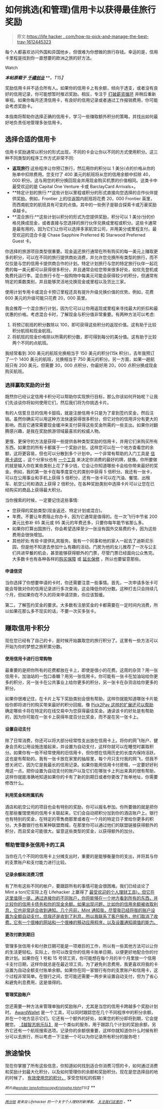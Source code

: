 # 如何挑选(和管理)信用卡以获得最佳旅行奖励

> 原文:[https://life hacker . com/how-to-pick-and-manage-the-best-trav-1612445323](https://lifehacker.com/how-to-pick-and-manage-credit-cards-for-the-best-trav-1612445323)

每个人都喜欢访问外国和异国他乡，但很难为你想做的旅行存钱。幸运的是，信用卡里程是找到你一直想要的欧洲之旅的好方法。

Watch

***本帖原载于*** [***千禧创业***](http://www.millennialventure.com/how-to-pick-and-manage-credit-cards-for-the-best-travel-rewards/) ***。*T15】**

奖励信用卡并不适合所有人。如果你的信用卡上有余额，倾向于透支，或者没有良好的信用记录，你可能想暂时推迟奖励。相反，专注于 [打破薪资循环](https://lifehacker.com/how-to-break-the-living-paycheck-to-paycheck-cycle-1445330680) 并稍后重新审视。如果你每月还清信用卡，有良好的信用记录或者通过工作报销费用，你可能会考虑奖励卡。

本指南将帮助你选择正确的信用卡，学习一些赚取额外积分的策略，并找出如何最好地负责任地管理多张信用卡。

## 选择合适的信用卡

信用卡奖励通常以积分的形式出现，不同的卡会让你以不同的方式使用积分。这三种不同类型的程序工作方式非常不同:

*   **返现旅行**:这些程序让你预订旅行，然后用你的积分以 1 美分/点的价格从你的账单中扣除费用。您支付了 400 美元的航班将从您的信用余额中扣除 40，000 积分。这与用您的积分换回现金并用现金购买机票的价值相同。这类卡中最受欢迎的是 Capital One Venture 卡或 BarclayCard Arrivals+。
*   **特定计划的旅行:**这些计划以里程或积分的形式直接向您选择的合作伙伴提供奖励。例如，Frontier 上的往返国内航班将花费 20，000 Frontier 英里，而西南航空的航班具有可变的点值。其中的一些例子是联合探索卡或万豪奖励卓越卡。
*   **混合旅行:**这些计划以积分的形式为您提供奖励，积分可以 1 美分/分的价格兑换成现金，或者直接与您选择的旅行伙伴兑换成里程或积分。这些卡通常是最有用的，因为它们让你可以选择多家航空公司，并用美分或里程支付。最受欢迎的混合卡是 Chase Sapphire Preferred 和 Starwood Preferred Guest 卡。

你选择的旅游项目类型很重要。现金返还旅行通常在所有购买的每一美元上赚取更多的积分，可以在不同的旅行提供商处消费，并允许您兑换所有类型的旅行，而不仅仅是与您的信用卡提供商合作的计划。特定计划旅行与您的特定旅行伙伴一起花费的每一美元都可以获得很多积分，并且通常会给您带来很多好处，如优先登机或免费托运行李。混合旅行卡在一般购物中每美元可能会获得较少的积分，但通常有特定的乘数类别，并且能够灵活地兑换现金或里程以及货比三家。

使用计划专用卡或混合卡预订里程还具有提升升级兑换价值的优势。例如，花费 600 美元的升级可能只花费 20，000 英里。

我会推荐一个混合旅行计划，因为它可以让你用返现或里程来寻找最大的折扣和最优惠的价格。考虑混合卡时，了解现金与积分值非常重要。有两种方法可以考虑:

1.  将预订航班的积分数除以 100，即可获得这些积分的返现价值。这有助于比较积分航班和现金航班。
2.  将航班的现金价格除以所需的积分数，即可得到每分的美分值。这有助于比较两个不同的点航班。

我经常看到 300 美元的航班兑换相当于 150 美元的积分(15k 积分)，去年我预订了一个 1400 美元的航班，兑换相当于 750 美元的积分。另一方面，如果一趟航班只有 200 美元，但需要 30，000 点积分，你最好用 20，000 点积分换成现金购买航班。

### **选择赢取奖励的计划**

既然你已经认定信用卡积分可以帮助你实现旅行目标，那么你该如何开始呢？让我们先谈谈你将如何使用它们，然后我们将为你挑选卡片。

有的人信誓旦旦的信用卡鼓捣，就是注册信用卡只是为了拿到签约奖金，然后注销。虽然你确实可以用这种方法快速获得很多积分，但它对你的信用评分有更大的影响，而且它通常需要现金缓冲来支付获得这些奖金所需的一些支出。如果你对翻腾感兴趣，是我在奖励旅游领域最喜欢的权威人物。

更慢、更保守的方法是获得一些提供各种类型奖励的信用卡，并用它们来购买所有东西。如果您的所有卡都属于一个奖励计划，这样您可以在一个地方查看您的余额，这将更容易，但也可以分散到多个计划中。一个非常有帮助的入门工具是 [信用卡调优](http://www.creditcardtuneup.com/) 。这个分家伙也有 [一个工具](https://app.thepointsguy.com/maximizer) 来决定你消费的最好的牌，就像。你所要做的就是输入你在某些类别上花了多少钱，它会让你知道哪些卡会给你带来最好的奖金。例如，我的第一张卡在每季度变化的类别中获得 5 倍积分。我还有一张卡，可以在公用事业和手机上获得 5 倍积分，还有一张卡可以在汽油、餐馆、出租车、航空公司和酒店上获得 2 倍积分。在各种奖励类别中选择卡片可以让您在已经购买的商品上获得最大积分。

当你搜索的时候，一定要记住这些事情:

*   您获得的奖励类型(现金返还、特定计划或混合)。
*   年费。不要让年费阻止你办卡，因为它通常是值得的。在一次飞行中节省 200 美元比弥补 65 美元或 95 美元的年费还多，只要你每年能节省那么多。
*   如果你打算出国旅行，你会希望选择至少一张没有国外交易费的卡，因为这些费用会很快增加。
*   其他好处:有些卡提供礼宾服务。我有一个同事和他的家人一起去了迪斯尼乐园，但是他不知道去参加什么有趣的活动。门房为他的女儿推荐了一次与公主们共进早餐的机会，甚至能够获得额外的门票，尽管门票已经面向公众售完。大多数卡也有各种各样的[购买保障](http://twocents.lifehacker.com/the-credit-cards-that-refund-your-money-when-prices-dro-1604922353) 或 [延长保修](http://lifehacker.com/skip-the-extended-warranty-use-a-good-credit-card-inst-5697141) ，所以也要留意那些。

#### **申请信贷**

当你选择了你想要申请的卡时，你还需要注意一些事情。首先，一次申请多张卡可能会导致对你的信用记录进行多次查询，这会降低你的分数。这种打击只会持续几个月，但如果你在不久的将来申请贷款，你应该暂缓。

第二，了解签约奖金的要求。大多数有注册奖金的卡都需要在一定时间内消费，所以如果花那么多不现实的话，不要一次买多张卡。

## 赚取信用卡积分

现在您已经有了自己的卡，是时候开始赢取您的旅行积分了。这里有一些方法可以开始为你的梦想之旅积累分数。

#### **使用信用卡进行日常购物**

最重要的是把你所有的花费都放在卡上，即使是很小的花费。这周的杂货？用一张信用卡。加油站的一包口香糖？用另一张信用卡。你可能有一张卡在加油站给你更多的积分，另一张卡在公共事业上给你更多的积分，另一张卡在杂货店给你更多的积分。

如果你很难记住，在卡片上写下奖励类别会很有帮助，这样你就能知道哪张卡片能给你即将进行的购买带来最好的积分回报。像 [Pick2Pay 这样的扩展还可以帮助](https://lifehacker.com/pick2pay-maximizes-savings-by-stacking-cashback-rewards-1604391127) 确定哪些卡将在特定的在线交易中为您获得最佳奖金。通读该卡的好处是有帮助的，因为你可能在一张卡上获得年度百分比奖金，而不是在另一张卡上。

#### **设置自动支付**

除了日常消费，你还可以将大部分经常性支出放在信用卡上。将你的网飞账户、健身会员和公用设施连接起来，并设置为自动支付，这样你就可以在睡觉时赢取积分。如果你有一些不经常使用的旧信用卡，但你想在信用历史的长度内保持活跃，这也是有帮助的。我有一张卡放在家里的抽屉里，每个月只支付我的网飞，但我不想关闭它，因为它是我最长的信用记录。如果你能用信用卡付房租，一定要好好利用这一点。把你设置为自动支付的账户以及它们在哪张卡上列出来真的很有帮助，这样你就能准确地知道如果你的卡有了新的到期日或者你更改了账单地址，你需要修改什么。

#### **利用奖金和附属机构**

酒店和航空公司的项目也会有特别的奖励，你可以报名参加。你所要做的就是把你在那些餐馆使用的信用卡关联起来，它们会自动把积分加到你的酒店账户上。银行也有特别的奖金，在特定的零售商那里或者在一个月的特定日子里给你更多的积分。大多数银行也有某种联盟商城，在那里你可以通过他们的联盟链接获得额外的积分，而且奖金可能很大。留意这些类型的奖金，以获得额外的加分。

### 帮助管理多张信用卡的工具

当你在几个不同的信用卡上分摊支出时，重要的是能够衡量你的支出，并将其与你的支票账户和支付能力进行比较。

#### **记录余额和消费习惯**

有了所有这些不同的帐户，要跟踪所有的事情可能会很困难。我们已经谈论了 Mint a ton(它实际上在 Lifehacker 上赢得了 [最受欢迎的个人理财工具)，但它在这里值得一提。通过连接你的不同账户，你将能够在一个地方看到所有的东西，并比较你的信用卡债务和你的现金余额。如果出现问题，比如你的信用余额被收取利息，它也非常适合收到通知。几个月前，Mint 通知我，尽管我已经将我的账户设置为全额自动支付，但我还是收到了利息，所以我联系了客户服务，他们取消了收费。它有一个很棒的网站和一个很棒的移动应用程序，以及设置通知阈值的能力。](https://lifehacker.com/most-popular-personal-finance-tool-mint-1563977920)

#### **更改付款到期日**

管理多张信用卡和付款日期可能是一项艰巨的工作，所以有一些其他方法可以让你的生活更轻松。实际上，你可以改变你的信用卡账单日期，以便更好地配合你的付款计划。如果你在 1 号和 15 号领工资，你可能想在每个月的半个月里放一个信用卡支付日期，这样你就总是在最近领工资。为了避免利息费用，我更喜欢将我的卡设置为自动全额支付账单余额。如果你在同一家银行有你的支票账户和信用卡，这个过程非常简单。在银行之间，您可能还需要一两步来设置自动支付，但为了省心和避免利息费用，这是值得的。

#### **管理奖励账户**

您还需要一种方法来管理单独的奖励账户，尤其是当您的信用卡跨越多个奖励计划时。 [AwardWallet](https://awardwallet.com/) 是一个工具，可以同时跟踪您在几个不同程序中的积分余额，并在一个地方显示它们。它还有一个额外的好处，如果您的积分即将到期，它会提醒您。 [【越智志帆乐队】](http://superfly.com/) 是一个类似的服务，用于跟踪几个计划的奖励余额，另外它还有一个航班搜索选项。记录你的余额很重要，这样你就知道你什么时候有积分可以去旅行，所以考虑一下注册一个可以为你记录所有积分的服务吧！

## 旅途愉快

现在你掌握了所有这些信息，你知道如何找到适合你消费习惯的卡，如何通过消费和奖励计划最大化积分，以及如何管理你的余额和奖励积分。现在是您选择目的地的时候了， [有效使用您的积分，](http://lifehacker.com/whats-the-best-way-to-use-my-credit-card-rewards-and-tr-5976561) 享受您轻松的假期！

<small>*照片由*</small>[<small>*wonder lane*</small>](https://www.flickr.com/photos/wonderlane/)<small></small>*[<small>*Anthrocopy*</small>](https://www.flickr.com/photos/anthrocopy/)<small></small>*[<small>*Kristopha Hohn*</small>](https://www.flickr.com/photos/seishin17/)<small>*T51】*</small>**

* * *

***[<small>*两分钱*</small>](http://twocents.lifehacker.com/) <small>*是来自 Lifehacker 的一个关于个人理财的新博客。*</small> [<small>*关注我们这里的*</small>](https://twitter.com/TwoCentsLH) <small>*。*</small>***